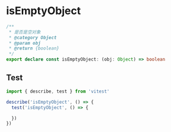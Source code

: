 # isEmptyObject
```ts
/**
 * 是否是空对象
 * @category Object
 * @param obj
 * @return {boolean}
 */
export declare const isEmptyObject: (obj: Object) => boolean

```

## Test
```ts
import { describe, test } from 'vitest'

describe('isEmptyObject', () => {
  test('isEmptyObject', () => {

  })
})
```
